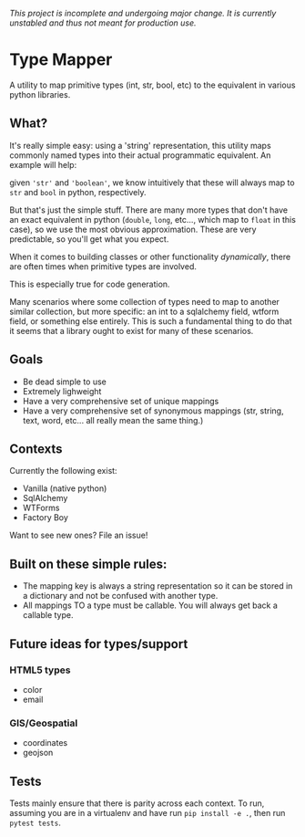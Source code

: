 *This project is incomplete and undergoing major change. It is currently unstabled and thus not meant for production use.*


# Type Mapper

A utility to map primitive types (int, str, bool, etc) to the equivalent in various python libraries.

## What?

It's really simple easy: using a 'string' representation, this utility maps commonly named types into their actual programmatic equivalent. An example will help:

given `'str'` and `'boolean'`, we know intuitively that these will always map to `str` and `bool` in python, respectively.

But that's just the simple stuff. There are many more types that don't have an exact equivalent in python (`double`, `long`, etc..., which map to `float` in this case), so we use the most obvious approximation. These are very predictable, so you'll get what you expect.

When it comes to building classes or other functionality *dynamically*, there are often times when primitive types are involved.

This is especially true for code generation.

Many scenarios where some collection of types need to map to another similar collection, but more specific: an int to a sqlalchemy field, wtform field, or something else entirely. This is such a fundamental thing to do that it seems that a library ought to exist for many of these scenarios.

## Goals

* Be dead simple to use
* Extremely lighweight
* Have a very comprehensive set of unique mappings
* Have a very comprehensive set of synonymous mappings (str, string, text, word, etc... all really mean the same thing.)

## Contexts

Currently the following exist:

* Vanilla (native python)
* SqlAlchemy
* WTForms
* Factory Boy

Want to see new ones? File an issue!

## Built on these simple rules:

* The mapping key is always a string representation so it can be stored in a dictionary and not be confused with another type.
* All mappings TO a type must be callable. You will always get back a callable type.

## Future ideas for types/support

### HTML5 types

* color
* email

### GIS/Geospatial

* coordinates
* geojson

## Tests

Tests mainly ensure that there is parity across each context. To run, assuming you are in a virtualenv and have run `pip install -e .`, then run `pytest tests`.
